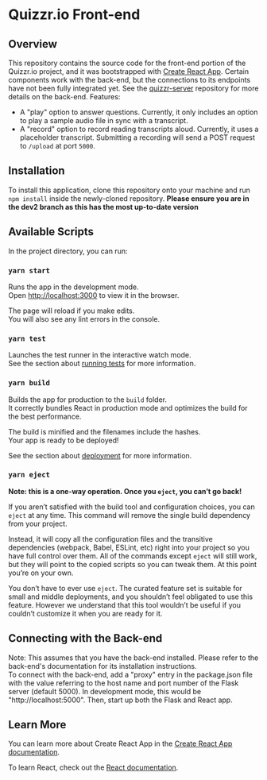 # Quizzr.io Front-end

## Overview
This repository contains the source code for the front-end portion of the Quizzr.io project, and it was bootstrapped with [Create React App](https://github.com/facebook/create-react-app). Certain components work with the back-end, but the connections to its endpoints have not been fully integrated yet. See the [quizzr-server](https://github.com/UMD-Summer-2021-ASR/quizzr-server) repository for more details on the back-end.
Features:
* A "play" option to answer questions. Currently, it only includes an option to play a sample audio file in sync with a transcript.
* A "record" option to record reading transcripts aloud. Currently, it uses a placeholder transcript. Submitting a recording will send a POST request to `/upload` at port `5000`.

## Installation
To install this application, clone this repository onto your machine and run `npm install` inside the newly-cloned repository. **Please ensure you are in the dev2 branch as this has the most up-to-date version**

## Available Scripts

In the project directory, you can run:

### `yarn start`

Runs the app in the development mode.\
Open [http://localhost:3000](http://localhost:3000) to view it in the browser.

The page will reload if you make edits.\
You will also see any lint errors in the console.

### `yarn test`

Launches the test runner in the interactive watch mode.\
See the section about [running tests](https://facebook.github.io/create-react-app/docs/running-tests) for more information.

### `yarn build`

Builds the app for production to the `build` folder.\
It correctly bundles React in production mode and optimizes the build for the best performance.

The build is minified and the filenames include the hashes.\
Your app is ready to be deployed!

See the section about [deployment](https://facebook.github.io/create-react-app/docs/deployment) for more information.

### `yarn eject`

**Note: this is a one-way operation. Once you `eject`, you can’t go back!**

If you aren’t satisfied with the build tool and configuration choices, you can `eject` at any time. This command will remove the single build dependency from your project.

Instead, it will copy all the configuration files and the transitive dependencies (webpack, Babel, ESLint, etc) right into your project so you have full control over them. All of the commands except `eject` will still work, but they will point to the copied scripts so you can tweak them. At this point you’re on your own.

You don’t have to ever use `eject`. The curated feature set is suitable for small and middle deployments, and you shouldn’t feel obligated to use this feature. However we understand that this tool wouldn’t be useful if you couldn’t customize it when you are ready for it.

## Connecting with the Back-end
Note: This assumes that you have the back-end installed. Please refer to the back-end's documentation for its installation instructions.\
To connect with the back-end, add a "proxy" entry in the package.json file with the value referring to the host name and port number of the Flask server (default 5000). In development mode, this would be "http://localhost:5000". Then, start up both the Flask and React app.

## Learn More

You can learn more about Create React App in the [Create React App documentation](https://facebook.github.io/create-react-app/docs/getting-started).

To learn React, check out the [React documentation](https://reactjs.org/).
